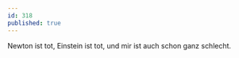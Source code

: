```yaml
---
id: 318
published: true
---
```


<p>Newton ist tot, Einstein ist tot, und mir ist auch schon ganz schlecht.</p>


